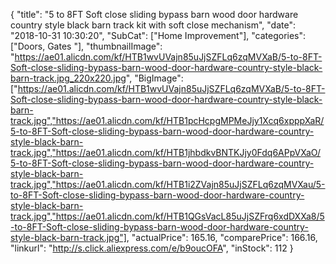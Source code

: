 {
	"title": "5 to 8FT Soft close sliding bypass barn wood door hardware country style black barn track kit with soft close mechanism",
	"date": "2018-10-31 10:30:20",
	"SubCat": ["Home Improvement"],
	"categories": ["Doors, Gates "],
	"thumbnailImage": "https://ae01.alicdn.com/kf/HTB1wvUVajn85uJjSZFLq6zqMVXaB/5-to-8FT-Soft-close-sliding-bypass-barn-wood-door-hardware-country-style-black-barn-track.jpg_220x220.jpg",
	"BigImage": ["https://ae01.alicdn.com/kf/HTB1wvUVajn85uJjSZFLq6zqMVXaB/5-to-8FT-Soft-close-sliding-bypass-barn-wood-door-hardware-country-style-black-barn-track.jpg","https://ae01.alicdn.com/kf/HTB1pcHcpgMPMeJjy1Xcq6xpppXaR/5-to-8FT-Soft-close-sliding-bypass-barn-wood-door-hardware-country-style-black-barn-track.jpg","https://ae01.alicdn.com/kf/HTB1jhbdkvBNTKJjy0Fdq6APpVXaO/5-to-8FT-Soft-close-sliding-bypass-barn-wood-door-hardware-country-style-black-barn-track.jpg","https://ae01.alicdn.com/kf/HTB1i2ZVajn85uJjSZFLq6zqMVXau/5-to-8FT-Soft-close-sliding-bypass-barn-wood-door-hardware-country-style-black-barn-track.jpg","https://ae01.alicdn.com/kf/HTB1QGsVacL85uJjSZFrq6xdDXXa8/5-to-8FT-Soft-close-sliding-bypass-barn-wood-door-hardware-country-style-black-barn-track.jpg"],
	"actualPrice": 165.16,
	"comparePrice": 166.16,
	"linkurl": "http://s.click.aliexpress.com/e/b9oucOFA",
	"inStock": 112
}
